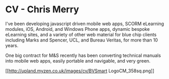 # CV - Chris Merry
I've been developing javascript driven mobile web apps, SCORM eLearning modules, iOS, Android, and Windows Phone apps, dynamic bespoke eLearning sites, and a variety of other web material for blue chip clients including Marks and Spencer, UCL, and Bureau Veritas, for more than 10 years. 

One big contract for M&S recently has been converting technical manuals into mobile web apps, easily portable and navigable, and very green.

[[http://upland.myzen.co.uk/images/cv/BVSmart LogoCM_358sq.png]]
